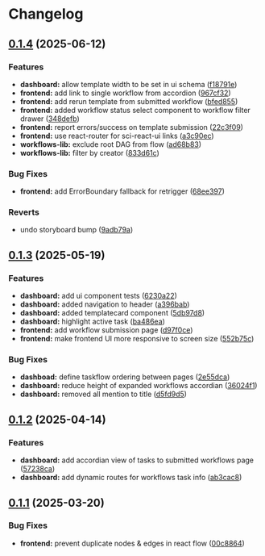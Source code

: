 # Changelog

## [0.1.4](https://github.com/DiamondLightSource/workflows/compare/workflows-lib@v0.1.3...workflows-lib@v0.1.4) (2025-06-12)


### Features

* **dashboard:** allow template width to be set in ui schema ([f18791e](https://github.com/DiamondLightSource/workflows/commit/f18791e02a3490c3061cd3f7e5df4d3cac36f277))
* **frontend:** add link to single workflow from accordion ([967cf32](https://github.com/DiamondLightSource/workflows/commit/967cf32a933e5166fb6eaf623618e13f9c050698))
* **frontend:** add rerun template from submitted workflow ([bfed855](https://github.com/DiamondLightSource/workflows/commit/bfed8555dac852e6386d6b0ad5c08b043c4faebd))
* **frontend:** added workflow status select component to workflow filter drawer ([348defb](https://github.com/DiamondLightSource/workflows/commit/348defbd7d3f541e6f046c7bf23125d3c700ad68))
* **frontend:** report errors/success on template submission ([22c3f09](https://github.com/DiamondLightSource/workflows/commit/22c3f09c78cecb4e0d28d107360e4ff40b6c1532))
* **frontend:** use react-router for sci-react-ui links ([a3c90ec](https://github.com/DiamondLightSource/workflows/commit/a3c90ec9b256e17e43bc17aef8b631367f7ec5db))
* **workflows-lib:** exclude root DAG from flow ([ad68b83](https://github.com/DiamondLightSource/workflows/commit/ad68b832b9c91b0a2ac69bce1fdd54bdf7f7306e))
* **workflows-lib:** filter by creator ([833d61c](https://github.com/DiamondLightSource/workflows/commit/833d61c7ec5bf83dfcd8ed6eb68f391b1862a4b1))


### Bug Fixes

* **frontend:** add ErrorBoundary fallback for retrigger ([68ee397](https://github.com/DiamondLightSource/workflows/commit/68ee397ea64c7e8dcef691879c9292b3955345e1))


### Reverts

* undo storyboard bump ([9adb79a](https://github.com/DiamondLightSource/workflows/commit/9adb79a91da6435aa2d324e8d73ed8b5d2530103))

## [0.1.3](https://github.com/DiamondLightSource/workflows/compare/workflows-lib@v0.1.2...workflows-lib@v0.1.3) (2025-05-19)


### Features

* **dashboard:** add ui component tests ([6230a22](https://github.com/DiamondLightSource/workflows/commit/6230a22ee6c247135b2dffb18447beadfe4476f0))
* **dashboard:** added navigation to header ([a396bab](https://github.com/DiamondLightSource/workflows/commit/a396bab8a82137806fc9610208aa5d5618ba3070))
* **dashboard:** added templatecard component ([5db97d8](https://github.com/DiamondLightSource/workflows/commit/5db97d8093629d2cc7dc608b6341e54ed6203a56))
* **dashboard:** highlight active task ([ba486ea](https://github.com/DiamondLightSource/workflows/commit/ba486eabbd3ab789972c9ed74b969fc461cbd986))
* **frontend:** add workflow submission page ([d97f0ce](https://github.com/DiamondLightSource/workflows/commit/d97f0ced22a94471e86078434db8ebeb4580abfb))
* **frontend:** make frontend UI more responsive to screen size ([552b75c](https://github.com/DiamondLightSource/workflows/commit/552b75c60c1f4d90bbda39623a0a4d0300dd7a0a))


### Bug Fixes

* **dashboad:** define taskflow ordering between pages ([2e55dca](https://github.com/DiamondLightSource/workflows/commit/2e55dca2070f78fc9fa6c527a7e19c18a4064675))
* **dashboard:** reduce height of expanded workflows accordian ([36024f1](https://github.com/DiamondLightSource/workflows/commit/36024f18db71da75ddf7b40d8f9988675f116863))
* **dashboard:** removed all mention to title ([d5fd9d5](https://github.com/DiamondLightSource/workflows/commit/d5fd9d552b5dff37aec6a432ac2d597c59536b65))

## [0.1.2](https://github.com/DiamondLightSource/workflows/compare/workflows-lib@v0.1.1...workflows-lib@v0.1.2) (2025-04-14)


### Features

* **dashboard:** add accordian view of tasks to submitted workflows page ([57238ca](https://github.com/DiamondLightSource/workflows/commit/57238ca878185dad79395f5e97645c090d320960))
* **dashboard:** add dynamic routes for workflows task info ([ab3cac8](https://github.com/DiamondLightSource/workflows/commit/ab3cac86c92701ce9401cfb6e9906b4747ec586c))

## [0.1.1](https://github.com/DiamondLightSource/workflows/compare/workflows-lib@v0.1.0...workflows-lib@v0.1.1) (2025-03-20)


### Bug Fixes

* **frontend:** prevent duplicate nodes & edges in react flow ([00c8864](https://github.com/DiamondLightSource/workflows/commit/00c88643096777fc823a853a72fc62bd3921ca02))
